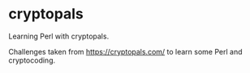 # cryptopals
Learning Perl with cryptopals.

Challenges taken from https://cryptopals.com/ to learn some Perl and cryptocoding.
